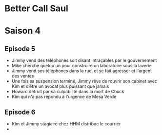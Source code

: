 # Better Call Saul

# Saison 4

## Episode 5

- Jimmy vend des téléphones soit disant intraçables par le gouvernement
- Mike cherche quelqu'un pour construire un laboratoire sous la laverie
- Jimmy vend ses téléphones dans la rue, et se fait agresser et l'argent des ventes
- Une fois sa suspension terminé, Jimmy rêve de rouvrir son cabinet avec Kim et d’être un avocat plus puissant que jamais
- Howard détruit par sa culpabilité dans la mort de Chuck
- Kim qui n'a pas répondu à l'urgence de Mesa Verde

## Episode 6

- Kim et Jimmy stagiaire chez HHM distribue le courrier
-